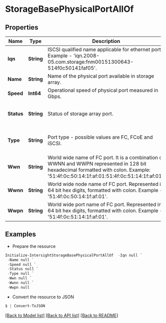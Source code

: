 # StorageBasePhysicalPortAllOf
## Properties

Name | Type | Description | Notes
------------ | ------------- | ------------- | -------------
**Iqn** | **String** | ISCSI qualified name applicable for ethernet port. Example - &#39;iqn.2008-05.com.storage:fnm00151300643-514f0c50141faf05&#39;. | [optional] [readonly] 
**Name** | **String** | Name of the physical port available in storage array. | [optional] [readonly] 
**Speed** | **Int64** | Operational speed of physical port measured in Gbps. | [optional] [readonly] 
**Status** | **String** | Status of storage array port. | [optional] [readonly] [default to "Unknown"]
**Type** | **String** | Port type - possible values are FC, FCoE and iSCSI. | [optional] [readonly] [default to "FC"]
**Wwn** | **String** | World wide name of FC port. It is a combination of WWNN and WWPN represented in 128 bit hexadecimal formatted with colon. Example: &#39;51:4f:0c:50:14:1f:af:01:51:4f:0c:51:14:1f:af:01&#39;. | [optional] [readonly] 
**Wwnn** | **String** | World wide node name of FC port. Represented in 64 bit hex digits, formatted with colon. Example - &#39;51:4f:0c:50:14:1f:af:01&#39;. | [optional] [readonly] 
**Wwpn** | **String** | World wide port name of FC port. Represented in 64 bit hex digits, formatted with colon. Example - &#39;51:4f:0c:51:14:1f:af:01&#39;. | [optional] [readonly] 

## Examples

- Prepare the resource
```powershell
Initialize-IntersightStorageBasePhysicalPortAllOf  -Iqn null `
 -Name null `
 -Speed null `
 -Status null `
 -Type null `
 -Wwn null `
 -Wwnn null `
 -Wwpn null
```

- Convert the resource to JSON
```powershell
$ | Convert-ToJSON
```

[[Back to Model list]](../README.md#documentation-for-models) [[Back to API list]](../README.md#documentation-for-api-endpoints) [[Back to README]](../README.md)

